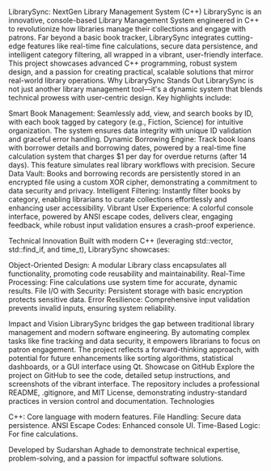 LibrarySync: NextGen Library Management System (C++)
LibrarySync is an innovative, console-based Library Management System engineered in C++ to revolutionize how libraries manage their collections and engage with patrons. Far beyond a basic book tracker, LibrarySync integrates cutting-edge features like real-time fine calculations, secure data persistence, and intelligent category filtering, all wrapped in a vibrant, user-friendly interface. This project showcases advanced C++ programming, robust system design, and a passion for creating practical, scalable solutions that mirror real-world library operations.
Why LibrarySync Stands Out
LibrarySync is not just another library management tool—it's a dynamic system that blends technical prowess with user-centric design. Key highlights include:

Smart Book Management: Seamlessly add, view, and search books by ID, with each book tagged by category (e.g., Fiction, Science) for intuitive organization. The system ensures data integrity with unique ID validation and graceful error handling.
Dynamic Borrowing Engine: Track book loans with borrower details and borrowing dates, powered by a real-time fine calculation system that charges $1 per day for overdue returns (after 14 days). This feature simulates real library workflows with precision.
Secure Data Vault: Books and borrowing records are persistently stored in an encrypted file using a custom XOR cipher, demonstrating a commitment to data security and privacy.
Intelligent Filtering: Instantly filter books by category, enabling librarians to curate collections effortlessly and enhancing user accessibility.
Vibrant User Experience: A colorful console interface, powered by ANSI escape codes, delivers clear, engaging feedback, while robust input validation ensures a crash-proof experience.

Technical Innovation
Built with modern C++ (leveraging std::vector, std::find_if, and time_t), LibrarySync showcases:

Object-Oriented Design: A modular Library class encapsulates all functionality, promoting code reusability and maintainability.
Real-Time Processing: Fine calculations use system time for accurate, dynamic results.
File I/O with Security: Persistent storage with basic encryption protects sensitive data.
Error Resilience: Comprehensive input validation prevents invalid inputs, ensuring system reliability.

Impact and Vision
LibrarySync bridges the gap between traditional library management and modern software engineering. By automating complex tasks like fine tracking and data security, it empowers librarians to focus on patron engagement. The project reflects a forward-thinking approach, with potential for future enhancements like sorting algorithms, statistical dashboards, or a GUI interface using Qt.
Showcase on GitHub
Explore the project on GitHub to see the code, detailed setup instructions, and screenshots of the vibrant interface. The repository includes a professional README, .gitignore, and MIT License, demonstrating industry-standard practices in version control and documentation.
Technologies

C++: Core language with modern features.
File Handling: Secure data persistence.
ANSI Escape Codes: Enhanced console UI.
Time-Based Logic: For fine calculations.

Developed by Sudarshan Aghade to demonstrate technical expertise, problem-solving, and a passion for impactful software solutions.
